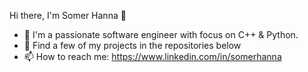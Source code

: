 Hi there, I'm Somer Hanna 👋
- 🔭 I'm a passionate software engineer with focus on C++ & Python.
- 🌱 Find a few of my projects in the repositories below
- 📫 How to reach me: https://www.linkedin.com/in/somerhanna
